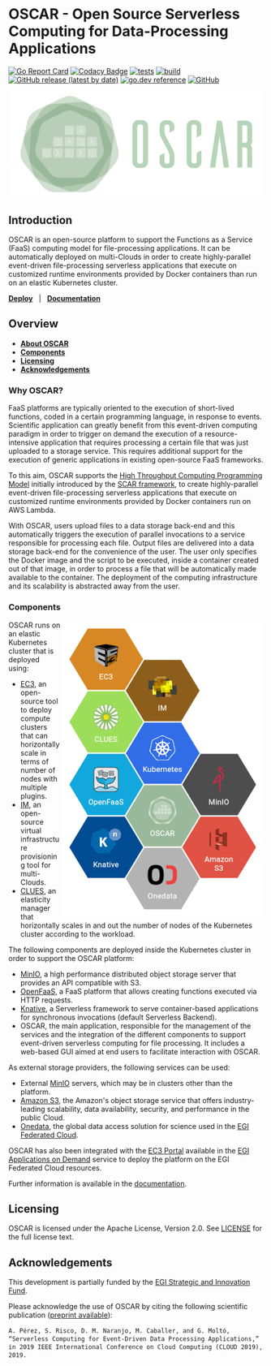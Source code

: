 # OSCAR - Open Source Serverless Computing for Data-Processing Applications

[![Go Report Card](https://goreportcard.com/badge/github.com/grycap/oscar)](https://goreportcard.com/report/github.com/grycap/oscar)
[![Codacy Badge](https://app.codacy.com/project/badge/Coverage/8145efdfb9d24af1b5b53e21c6e2df99)](https://www.codacy.com/gh/grycap/oscar/dashboard?utm_source=github.com&utm_medium=referral&utm_content=grycap/oscar&utm_campaign=Badge_Coverage)
[![tests](https://github.com/grycap/oscar/actions/workflows/tests.yaml/badge.svg?branch=master)](https://github.com/grycap/oscar/actions/workflows/tests.yaml)
[![build](https://github.com/grycap/oscar/workflows/build/badge.svg)](https://github.com/grycap/oscar/actions?query=workflow%3Abuild)
[![GitHub release (latest by date)](https://img.shields.io/github/v/release/grycap/oscar)](https://github.com/grycap/oscar/pkgs/container/oscar)
[![go.dev reference](https://img.shields.io/badge/go.dev-reference-007d9c?logo=go&logoColor=white&style=flat)](https://pkg.go.dev/github.com/grycap/oscar)
[![GitHub](https://img.shields.io/github/license/grycap/oscar)](https://github.com/grycap/oscar/blob/master/LICENSE)

![OSCAR-logo](docs/images/oscar3.png)

## Introduction

OSCAR is an open-source platform to support the Functions as a Service (FaaS)
computing model for file-processing applications. It can be automatically
deployed on multi-Clouds in order to create highly-parallel event-driven
file-processing serverless applications that execute on customized runtime
environments provided by Docker containers than run on an elastic Kubernetes
cluster.

[**Deploy**](https://grycap.github.io/oscar/deploy-im-dashboard/) &nbsp; |
&nbsp; [**Documentation**](https://grycap.github.io/oscar/) &nbsp;

## Overview

- [**About OSCAR**](#why-oscar)
- [**Components**](#components)
- [**Licensing**](#licensing)
- [**Acknowledgements**](#acknowledgements)

### Why OSCAR?

FaaS platforms are typically oriented to the execution of short-lived functions,
coded in a certain programming language, in response to events. Scientific
application can greatly benefit from this event-driven computing paradigm in
order to trigger on demand the execution of a resource-intensive application
that requires processing a certain file that was just uploaded to a storage
service. This requires additional support for the execution of generic
applications in existing open-source FaaS frameworks.

To this aim, OSCAR supports the 
[High Throughput Computing Programming Model](https://scar.readthedocs.io/en/latest/prog_model.html)
initially introduced by the [SCAR framework](https://github.com/grycap/scar),
to create highly-parallel event-driven file-processing serverless applications
that execute on customized runtime environments provided by Docker containers
run on AWS Lambda.

With OSCAR, users upload files to a data storage back-end and this automatically
triggers the execution of parallel invocations to a service responsible for
processing each file. Output files are delivered into a data storage back-end
for the convenience of the user. The user only specifies the Docker image and
the script to be executed, inside a container created out of that image, in
order to process a file that will be automatically made available to the
container. The deployment of the computing infrastructure and its scalability
is abstracted away from the user.

### Components

<img align="right" src="docs/images/oscar-components.png" alt="OSCAR Components" width="400"></left>

OSCAR runs on an elastic Kubernetes cluster that is deployed using:

- [EC3](http://www.grycap.upv.es/ec3), an open-source tool to deploy compute
    clusters that can horizontally scale in terms of number of nodes with multiple plugins.
- [IM](http://www.grycap.upv.es/im), an open-source virtual infrastructure
    provisioning tool for multi-Clouds.
- [CLUES](http://github.com/grycap/clues), an elasticity manager that
    horizontally scales in and out the number of nodes of the Kubernetes cluster
    according to the workload.

The following components are deployed inside the Kubernetes cluster in order to support the OSCAR platform:

- [MinIO](http://minio.io), a high performance distributed object storage
    server that provides an API compatible with S3.
- [OpenFaaS](https://www.openfaas.com/), a FaaS platform that allows creating
    functions executed via HTTP requests.
- [Knative](https://knative.dev), a Serverless framework to serve
    container-based applications for synchronous invocations (default Serverless
    Backend).
- OSCAR, the main application, responsible for the management of the services
    and the integration of the different components to support event-driven
    serverless computing for file processing. It includes a web-based GUI aimed at
    end users to facilitate interaction with OSCAR.

As external storage providers, the following services can be used:

- External [MinIO](https://min.io) servers, which may be in clusters other than
    the platform.
- [Amazon S3](https://aws.amazon.com/s3/), the Amazon's  object storage service
    that offers industry-leading scalability, data availability, security, and
    performance in the public Cloud.
- [Onedata](https://onedata.org/), the global data access solution for science
    used in the [EGI Federated Cloud](https://datahub.egi.eu/).

OSCAR has also been integrated with the [EC3 Portal](https://servproject.i3m.upv.es/ec3-ltos/index.php)
available in the [EGI Applications on Demand](https://www.egi.eu/services/applications-on-demand/)
service to deploy the platform on the EGI Federated Cloud resources.

Further information is available in the [documentation](https://grycap.github.io/oscar).

## Licensing

OSCAR is licensed under the Apache License, Version 2.0. See
[LICENSE](https://github.com/grycap/scar/blob/master/LICENSE) for the full
license text.

## Acknowledgements

This development is partially funded by the [EGI Strategic and Innovation Fund](https://www.egi.eu/about/egi-council/egi-strategic-and-innovation-fund/).

Please acknowledge the use of OSCAR by citing the following scientific publication ([preprint available](https://www.grycap.upv.es/gmolto/publications/preprints/Perez2019osc.pdf)):

```
A. Pérez, S. Risco, D. M. Naranjo, M. Caballer, and G. Moltó, “Serverless Computing for Event-Driven Data Processing Applications,” in 2019 IEEE International Conference on Cloud Computing (CLOUD 2019), 2019.
```
